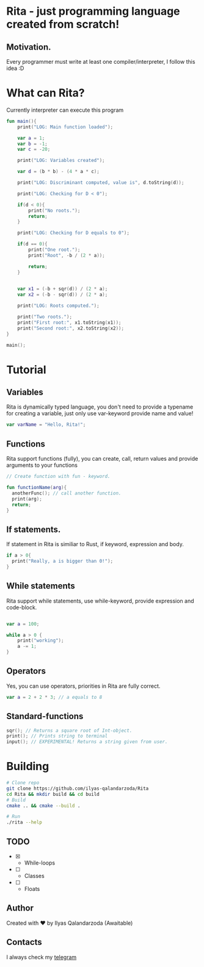 # Rita - just programming language created from scratch!

## Motivation.
Every programmer must write at least one compiler/interpreter, I follow this idea :D

# What can Rita?
Currently interpreter can execute this program
```kotlin
fun main(){
    print("LOG: Main function loaded");

    var a = 1;
    var b = -1;
    var c = -20;

    print("LOG: Variables created");

    var d = (b * b) - (4 * a * c);

    print("LOG: Discriminant computed, value is", d.toString(d));

    print("LOG: Checking for D < 0");

    if(d < 0){
        print("No roots.");
        return;
    }

    print("LOG: Checking for D equals to 0");

    if(d == 0){
        print("One root.");
        print("Root", -b / (2 * a));

        return;
    }
    

    var x1 = (-b + sqr(d)) / (2 * a);
    var x2 = (-b - sqr(d)) / (2 * a);

    print("LOG: Roots computed.");

    print("Two roots.");
    print("First root:", x1.toString(x1));
    print("Second root:", x2.toString(x2));
}

main();

```

# Tutorial

## Variables
Rita is dynamically typed language, you don't need to provide a typename for creating a variable, just only use var-keyword provide name and value!

```kotlin
var varName = "Hello, Rita!";
```

## Functions
Rita support functions (fully), you can create, call, return values and provide arguments to your functions

```kotlin
// Create function with fun - keyword.

fun functionName(arg){
  anotherFunc(); // call another function.
  print(arg);
  return;
}
```

## If statements.

If statement in Rita is similiar to Rust, if keyword, expression and body.

```kotlin
if a > 0{
  print("Really, a is bigger than 0!");
}
```

## While statements

Rita support while statements, use while-keyword, provide expression and code-block.

```kotlin

var a = 100;

while a > 0 {
    print("working");
    a -= 1;
}

```

## Operators
Yes, you can use operators, priorities in Rita are fully correct.

```kotlin
var a = 2 + 2 * 3; // a equals to 8
```

## Standard-functions
```kotlin
sqr(); // Returns a square root of Int-object.
print(); // Prints string to terminal
input(); // EXPERIMENTAL! Returns a string given from user.
```

# Building

```bash
# Clone repo
git clone https://github.com/ilyas-qalandarzoda/Rita
cd Rita && mkdir build && cd build
# Build 
cmake .. && cmake --build .

# Run
./rita --help
```

## TODO
- [X] - While-loops
- [ ] - Classes
- [ ] - Floats

## Author
Created with ♥ by Ilyas Qalandarzoda (Awaitable)

## Contacts
I always check my <a href='https://t.me/awaitable'>telegram</a>
